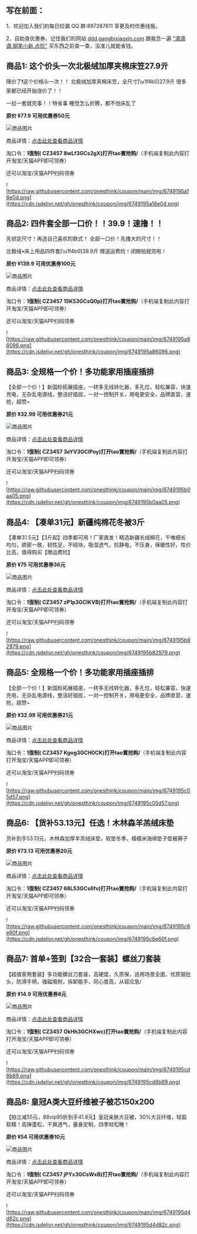 ## 写在前面：

1、欢迎加入我们的每日捡漏 QQ 群:897287611 享更及时优惠线报。

2、自助查优惠券，记住我们的网站 [ddd.gangbixiaoxin.com](https://ddd.gangbixiaoxin.com) 跟我念一遍 ["滴滴滴.钢笔小新.点抗"](https://ddd.gangbixiaoxin.com) 买东西之前查一查，没准儿就能省钱。

## 商品1: 这个价头一次北极绒加厚夹棉床笠27.9亓

降价了❗这个价格头一次！！
北极绒加厚夹棉床笠，全尺寸[\u1f4b0]27.9亓
很多家都已经开始涨价了！！

一拉一套就完事！！特省事
睡觉怎么折腾，都不怕床乱了

**原价 ¥77.9 可用优惠券50元**

![商品图片](https://img.alicdn.com/i1/2213387966/O1CN0129Osns28iU4eMa98y_!!2213387966.jpg)

商品详情：[点击此处查看商品详情](https://s.click.taobao.com/t?e=m%3D2%26s%3Doz%2F7YLol07hw4vFB6t2Z2ueEDrYVVa64yK8Cckff7TVRAdhuF14FMS42G2VtSrJ4xq3IhSJN6GTWbLW7uhxyboGvCrJWHk1%2FTyVl44vrPmd3miNKHWpinpVm%2FOAUUFw71qrpxiwMoCNxc1AtbZGVS9zA3DPoaXJXf2y37LsVaoILZMqoQW%2BfuKGzo1lVxIioJcxins7ptJJDTmm0T1y4ZQzMM7H1Fq9%2F%2F2dMy%2BY1IlrxNd0nnPhjhY4ayqCW5zej4w%2F6ojX%2F24k4%2BfirBrx7mM7AMx9cWAx%2BEiM%2FlSG%2FbZSZaA8a8vc7%2BbdgM6xhjTmjU1NVKZy3ECfGDF1NzTQoPw%3D%3D&amp;union_lens=lensId:TAPI@1732843854@213c42f6_12c4_193758adbff_d76b@01)

淘口令：**1復制( CZ3457 8wLf3GCs2gX)打开tao寳抢购/**（手机端复制此内容打开淘宝/天猫APP即可领券）</p>

还可以淘宝/天猫APP扫码领券

![https://raw.githubusercontent.com/onesthink/coupon/main/img/6749195a18e0d.png](https://cdn.jsdelivr.net/gh/onesthink/coupon/img/6749195a18e0d.png)

## 商品2: 四件套全部一口价！！39.9！速撸！！

先锁定尺寸！再选自己喜欢的款式！
全部一口价！先撸大的尺寸！！

北极绒•床上用品四件套[\u1f4b0]39.9亓
赠送运费险！闭眼拍就完啦！

**原价 ¥139.9 可用优惠券100元**

![商品图片](https://img.alicdn.com/imgextra/i1/2213387966/O1CN01oPOmNO28iU40ImeEX_!!0-item_pic.jpg)

商品详情：[点击此处查看商品详情](https://s.click.taobao.com/t?e=m%3D2%26s%3DnGcYbrCv%2BRNw4vFB6t2Z2ueEDrYVVa64yK8Cckff7TVRAdhuF14FMS42G2VtSrJ41aH1Hk3GeOjWbLW7uhxyboGvCrJWHk1%2FTyVl44vrPmd3miNKHWpinpVm%2FOAUUFw71qrpxiwMoCNxc1AtbZGVS9zA3DPoaXJXf2y37LsVaoILZMqoQW%2BfuKGzo1lVxIiokg%2BTKmZNQu8i%2FMesh7nH%2B1mDJrAALXfMculceieRPJG3ysEbt6EQdtFlu2D1zAzN0fyAOQpJeWY4%2BfirBrx7mM7AMx9cWAx%2BEiM%2FlSG%2FbZREgF5ISkgwZ9xt4OZ5QQX5U1NVKZy3ECfGDF1NzTQoPw%3D%3D&amp;union_lens=lensId:TAPI@1732843856@0b8f3c8d_11d4_193758ae32b_ca22@01)

淘口令：**1復制( CZ3457 15K53GCsQ0p)打开tao寳抢购/**（手机端复制此内容打开淘宝/天猫APP即可领券）</p>

还可以淘宝/天猫APP扫码领券

![https://raw.githubusercontent.com/onesthink/coupon/main/img/6749195a86096.png](https://cdn.jsdelivr.net/gh/onesthink/coupon/img/6749195a86096.png)

## 商品3: 全规格一个价！多功能家用插座插排

【全部一个价！】新国标拓展插座，一转多无线转化器，多孔位，轻松兼容，快速充电，无杂乱电源线，整洁好插拔，一对一控制开关，用电更安全，品牌直营，速抢，超赞~

**原价 ¥32.99 可用优惠券21元**

![商品图片](https://img.alicdn.com/i3/2216348925597/O1CN01UlB05K1rDTm87BCCD_!!2216348925597.jpg)

商品详情：[点击此处查看商品详情](https://s.click.taobao.com/t?e=m%3D2%26s%3D992hfspNVhxw4vFB6t2Z2ueEDrYVVa64yK8Cckff7TVRAdhuF14FMS42G2VtSrJ4MMgx22UI05bWbLW7uhxyboGvCrJWHk1%2FTyVl44vrPmd3miNKHWpinpVm%2FOAUUFw71qrpxiwMoCNxc1AtbZGVS%2FFbkDgpjpH%2FtyudTsSuh6bNEPXytV9ALoS4zvCRUrqu4k%2BUezPn1KxHtxAlnY%2FMWPfgfZ6nXI3wGqO4aBuXreSkTj7xjbU4Pt8R%2Bmtd3SjmLlV5pgciUasbkJ5QxPS2Ci%2FKfJmqgrYAfWsUjZoD5RDe5qfgXwqSwbqcYR2W5n3vDseal0NfMDXJpWvVCAyWdKJn5AyUbPoV&amp;union_lens=lensId:TAPI@1732843858@213e71e2_12be_193758ae853_cebc@01)

淘口令：**1復制( CZ3457 3eYV3GCIPoy)打开tao寳抢购/**（手机端复制此内容打开淘宝/天猫APP即可领券）</p>

还可以淘宝/天猫APP扫码领券

![https://raw.githubusercontent.com/onesthink/coupon/main/img/6749195b0aa05.png](https://cdn.jsdelivr.net/gh/onesthink/coupon/img/6749195b0aa05.png)

## 商品4: 【凑单31元】新疆纯棉花冬被3斤

【凑单31.5元】【3斤起】四季都可用！厂家直发！精选新疆长绒棉花，千唯细长均匀，疏密一致，韧性足，不结块，吸湿透气，抗静电，不压身，保暖性好，性价比高，值得购买【赠运费险】

**原价 ¥75 可用优惠券36元**

![商品图片](https://img.alicdn.com/imgextra/i4/2199151594/O1CN01fpk1JU1Ne686oT846_!!2199151594.jpg)

商品详情：[点击此处查看商品详情](https://s.click.taobao.com/t?e=m%3D2%26s%3DFWo6DgkoWa5w4vFB6t2Z2ueEDrYVVa64yK8Cckff7TVRAdhuF14FMS42G2VtSrJ479%2FTFaMDK6TWbLW7uhxyboGvCrJWHk1%2FTyVl44vrPmd3miNKHWpinpVm%2FOAUUFw71qrpxiwMoCNxc1AtbZGVS20O9a7kRmWlc6QvOFZKJmsLZMqoQW%2BfuKGzo1lVxIioDsHj14FBdtt3KcZaxPEPYyCXg3kR3LcO4PrPhl9ClqQrk3i2h5orRNo2K9OJXU4WUBbsD9R7nts4%2BfirBrx7mM7AMx9cWAx%2BEiM%2FlSG%2FbZQ0TgrcFpMOfKrIO9stF%2BZ8U1NVKZy3ECfGDF1NzTQoPw%3D%3D&amp;union_lens=lensId:TAPI@1732843859@0b522591_1109_193758aedac_57f9@01)

淘口令：**1復制( CZ3457 zP1p3GCIKVB)打开tao寳抢购/**（手机端复制此内容打开淘宝/天猫APP即可领券）</p>

还可以淘宝/天猫APP扫码领券

![https://raw.githubusercontent.com/onesthink/coupon/main/img/6749195b82979.png](https://cdn.jsdelivr.net/gh/onesthink/coupon/img/6749195b82979.png)

## 商品5: 全规格一个价！多功能家用插座插排

【全部一个价！】新国标拓展插座，一转多无线转化器，多孔位，轻松兼容，快速充电，无杂乱电源线，整洁好插拔，一对一控制开关，用电更安全，品牌直营，速抢，超赞~

**原价 ¥32.99 可用优惠券21元**

![商品图片](https://img.alicdn.com/i4/2216348925597/O1CN01239DW41rDTkr52jkj_!!2216348925597.jpg)

商品详情：[点击此处查看商品详情](https://s.click.taobao.com/t?e=m%3D2%26s%3DlD43DtrL9hZw4vFB6t2Z2ueEDrYVVa64yK8Cckff7TVRAdhuF14FMfIzY9SsrXhxJ1gyddu7kN%2FWbLW7uhxyboGvCrJWHk1%2FTyVl44vrPmd3miNKHWpinpVm%2FOAUUFw71qrpxiwMoCNxc1AtbZGVS%2FFbkDgpjpH%2FtyudTsSuh6bNEPXytV9ALoS4zvCRUrqu0uImDI4kZlY%2B7uAlraDUZM49Hh3XDrlUDU%2FE0AtvAc4OXhHo60LhO7Iydvzw%2FlR%2FzpwWxJscueEbkJ5QxPS2Ci%2FKfJmqgrYAfWsUjZoD5RCRlPfJgEzcleSZDzJT%2BE7zDseal0NfMDXJpWvVCAyWdKJn5AyUbPoV&amp;union_lens=lensId:TAPI@1732843860@21676e63_1288_193758af2bc_9c8d@01)

淘口令：**1復制( CZ3457 Kgog3GCH0CK)打开tao寳抢购/**（手机端复制此内容打开淘宝/天猫APP即可领券）</p>

还可以淘宝/天猫APP扫码领券

![https://raw.githubusercontent.com/onesthink/coupon/main/img/6749195c05d57.png](https://cdn.jsdelivr.net/gh/onesthink/coupon/img/6749195c05d57.png)

## 商品6: 【货补53.13元】任选！木林森羊羔绒床垫

货补到手53.13元，木林森加厚羊羔绒床垫，软垫冬季，榻榻米海绵垫子垫被褥子

**原价 ¥73.13 可用优惠券20元**

![商品图片](https://img.alicdn.com/i3/3937219703/O1CN01vV7MIi2LY22G2k6ER_!!3937219703-2-C2M.png)

商品详情：[点击此处查看商品详情](https://s.click.taobao.com/t?e=m%3D2%26s%3DGcB2Kah2FuFw4vFB6t2Z2ueEDrYVVa64yK8Cckff7TVRAdhuF14FMfIzY9SsrXhx8sviUM61dt3WbLW7uhxyboGvCrJWHk1%2FTyVl44vrPmd3miNKHWpinpVm%2FOAUUFw71qrpxiwMoCNxc1AtbZGVS7YVf%2FNg5yFho%2FxekaLBCCHNEPXytV9ALoS4zvCRUrquFdySDq37c86tqVPeAGwDhePN22AJYPJApLY5dhzSUH3kjUbQFxo6cJ1padVb%2FGPhvoQMSZc%2BffgbkJ5QxPS2Ci%2FKfJmqgrYAfWsUjZoD5RB5PhV1hN46pB%2FZaXd72cV6Dseal0NfMDXJpWvVCAyWdKJn5AyUbPoV&amp;union_lens=lensId:TAPI@1732843862@213f51c0_12d3_193758afa53_5d64@01)

淘口令：**1復制( CZ3457 68L53GCs6fv)打开tao寳抢购/**（手机端复制此内容打开淘宝/天猫APP即可领券）</p>

还可以淘宝/天猫APP扫码领券

![https://raw.githubusercontent.com/onesthink/coupon/main/img/6749195c6e60f.png](https://cdn.jsdelivr.net/gh/onesthink/coupon/img/6749195c6e60f.png)

## 商品7: 首单+签到【32合一套装】螺丝刀套装

【超值家用套装】多功能螺丝刀套装，高硬度，久质保，适用场景全面，优质钢批头，防滑手柄，强磁吸附，拆卸能手，同心度高，从容应急/

**原价 ¥14.9 可用优惠券8元**

![商品图片](https://img.alicdn.com/bao/uploaded/O1CN01PGsW0J1yhQhL7k8di_!!6000000006610-0-yinhe.jpg)

商品详情：[点击此处查看商品详情](https://s.click.taobao.com/t?e=m%3D2%26s%3DnrzkyanwLaVw4vFB6t2Z2ueEDrYVVa64yK8Cckff7TVRAdhuF14FMfIzY9SsrXhxxq3IhSJN6GTWbLW7uhxyboGvCrJWHk1%2FTyVl44vrPmd3miNKHWpinpVm%2FOAUUFw71qrpxiwMoCNxc1AtbZGVSyxO%2FgUoc3RZKS%2B6uqj9T6DNEPXytV9ALoS4zvCRUrquXhwHHUXYfmKH8PA7v5MrXAOXRvWqsmq5xeUu8EmsUf3T%2F4CeVqr%2FbG6NOuxehf9Kys1cJBjQ%2F09TU1UpnLcQJ9kYvQZuIwx3oGeIQL4Fi9EWKg%2BQxmoDjKt4GTGyae1ZhgcbUccTft%2B228n1ngbVmA%3D%3D&amp;union_lens=lensId:TAPI@1732843864@21508c4e_118c_193758b0004_b295@01)

淘口令：**1復制( CZ3457 OkHh3GCHXwc)打开tao寳抢购/**（手机端复制此内容打开淘宝/天猫APP即可领券）</p>

还可以淘宝/天猫APP扫码领券

![https://raw.githubusercontent.com/onesthink/coupon/main/img/6749195cd8b89.png](https://cdn.jsdelivr.net/gh/onesthink/coupon/img/6749195cd8b89.png)

## 商品8: 皇冠A类大豆纤维被子被芯150x200

【拍立减55元，88vip95折到手41.8元】皇冠亲肤大豆被，30%大豆纤维，轻盈软糯！高弹蓬松，干爽透气，量身定制，四季轻松睡！

**原价 ¥54 可用优惠券10元**

![商品图片](https://img.alicdn.com/i4/6000000007023/O1CN01YeSNKc21kaZeCblO1_!!6000000007023-0-at.jpg)

商品详情：[点击此处查看商品详情](https://s.click.taobao.com/t?e=m%3D2%26s%3DmK2LACbYauJw4vFB6t2Z2ueEDrYVVa64yK8Cckff7TVRAdhuF14FMfIzY9SsrXhx5x%2BIUlGKNpXWbLW7uhxyboGvCrJWHk1%2FTyVl44vrPmd3miNKHWpinpVm%2FOAUUFw71qrpxiwMoCNxc1AtbZGVSz1as9dE8xRAUY7hrUMeysSMHuv7RoNv0Q0jFsbsQ7KWjNKtIoT4RQCEzhbL3ET0XkDKMRH4ogJL4f3cR6hzzyT%2F53sD%2BsbEI3PLzjm6ZFkplbRMz6GTKAYZjQKfJ2UQf03O4wtQ3K90k8IJaq3v7HL1uX168pRNKEA7t338oJaoX0%2B3obhRTo5xKmPmpIKZsA%3D%3D&amp;union_lens=lensId:TAPI@1732843865@21070768_12c5_193758b0626_0907@01)

淘口令：**1復制( CZ3457 jPYx3GCsWxB)打开tao寳抢购/**（手机端复制此内容打开淘宝/天猫APP即可领券）</p>

还可以淘宝/天猫APP扫码领券

![https://raw.githubusercontent.com/onesthink/coupon/main/img/6749195d4d82c.png](https://cdn.jsdelivr.net/gh/onesthink/coupon/img/6749195d4d82c.png)

